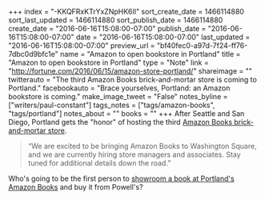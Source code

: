 +++
index = "-KKQFRxKTrYxZNpHK6lI"
sort_create_date = 1466114880
sort_last_updated = 1466114880
sort_publish_date = 1466114880
create_date = "2016-06-16T15:08:00-07:00"
publish_date = "2016-06-16T15:08:00-07:00"
date = "2016-06-16T15:08:00-07:00"
last_updated = "2016-06-16T15:08:00-07:00"
preview_url = "bf40fec0-a97d-7f24-ff76-7dbc0d9bfc1e"
name = "Amazon to open bookstore in Portland"
title = "Amazon to open bookstore in Portland"
type = "Note"
link = "http://fortune.com/2016/06/15/amazon-store-portland/"
shareimage = ""
twitterauto = "The third Amazon Books brick-and-mortar store is coming to Portland."
facebookauto = "Brace yourselves, Portland: an Amazon bookstore is coming."
make_image_tweet = "False"
notes_byline = ["writers/paul-constant"]
tags_notes = ["tags/amazon-books", "tags/portland"]
notes_about = ""
books = ""
+++
After Seattle and San Diego, Portland gets the "honor" of hosting the third [Amazon Books brick-and-mortar store](http://seattlereviewofbooks.com/notes/2015/11/09/the-algorithm-method/). 

<blockquote>“We are excited to be bringing Amazon Books to Washington Square, and we are currently hiring store managers and associates. Stay tuned for additional details down the road.”</blockquote>

Who's going to be the first person to [showroom a book at Portland's Amazon Books](http://seattlereviewofbooks.com/notes/2015/11/06/independent-bookstore-fan-showrooms-amazon-books/) and buy it from Powell's?
